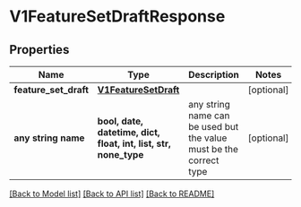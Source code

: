 # V1FeatureSetDraftResponse


## Properties
Name | Type | Description | Notes
------------ | ------------- | ------------- | -------------
**feature_set_draft** | [**V1FeatureSetDraft**](V1FeatureSetDraft.md) |  | [optional] 
**any string name** | **bool, date, datetime, dict, float, int, list, str, none_type** | any string name can be used but the value must be the correct type | [optional]

[[Back to Model list]](../README.md#documentation-for-models) [[Back to API list]](../README.md#documentation-for-api-endpoints) [[Back to README]](../README.md)


